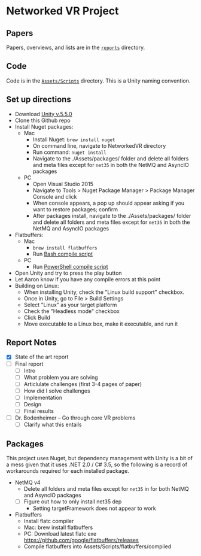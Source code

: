 # Networked VR Project

## Papers

Papers, overviews, and lists are in the [`reports`](reports) directory.

## Code

Code is in the [`Assets/Scripts`](Assets/Scripts) directory. This is a Unity naming convention.

## Set up directions
- Download [Unity v.5.5.0](https://unity3d.com/get-unity/download/archive)
- Clone this Github repo
- Install Nuget packages:
  - Mac
    - Install Nuget:  `brew install nuget`
    - On command line, navigate to NetworkedVR directory
    - Run command: `nuget install`
    - Navigate to the ./Assets/packages/ folder and delete all folders and meta 
      files except for `net35` in both the NetMQ and AsyncIO packages
  - PC
    - Open Visual Studio 2015
    - Navigate to Tools > Nuget Package Manager > Package Manager Console and click
    - When console appears, a pop up should appear asking if you want to restore packages; confirm
    - After packages install, navigate to the ./Assets/packages/ folder and delete 
      all folders and meta files except for `net35` in both the NetMQ and AsyncIO packages
- Flatbuffers:
  - Mac
    - `brew install flatbuffers`
    - Run [Bash compile script](./scripts/fbs_compile)
  - PC
    - Run [PowerShell compile script](./scripts/fbs_compile/ps1)
- Open Unity and try to press the play button
- Let Aaron know if you have any compile errors at this point
- Building on Linux:
  - When installing Unity, check the "Linux build support" checkbox.
  - Once in Unity, go to File > Build Settings
  - Select "Linux" as your target platform
  - Check the "Headless mode" checkbox
  - Click Build
  - Move executable to a Linux box, make it executable, and run it

## Report Notes

- [X] State of the art report
- [ ] Final report
  - [ ] Intro
  - [ ] What problem you are solving
  - [ ] Articlulate challenges (first 3-4 pages of paper)
  - [ ] How did I solve challenges
  - [ ] Implementation
  - [ ] Design
  - [ ] Final results
- [ ] Dr. Bodenheimer – Go through core VR problems
  - [ ] Clarify what this entails

## Packages

This project uses Nuget, but dependency management with Unity is a bit of
a mess given that it uses .NET 2.0 / C# 3.5, so the following is a record of
workarounds required for each installed package.

- NetMQ v4
  - Delete all folders and meta files except for `net35` in for both NetMQ and AsyncIO packages
  - [ ] Figure out how to only install net35 dep
    - Setting targetFramework does not appear to work
- Flatbuffers
  - Install flatc compiler
  - Mac: brew install flatbuffers
  - PC: Download latest flatc exe https://github.com/google/flatbuffers/releases
  - Compile flatbuffers into Assets/Scripts/flatbuffers/compiled
